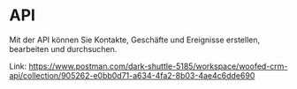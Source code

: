 # API

Mit der API können Sie Kontakte, Geschäfte und Ereignisse erstellen, bearbeiten und durchsuchen.

Link:
https://www.postman.com/dark-shuttle-5185/workspace/woofed-crm-api/collection/905262-e0bb0d71-a634-4fa2-8b03-4ae4c6dde690

